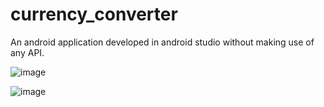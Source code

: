 # currency_converter
An android application developed in android studio without making use of any API. 

![image](https://user-images.githubusercontent.com/104635748/203224535-0843d032-9fe4-42df-8dfa-8bc5c1c60703.png)


![image](https://user-images.githubusercontent.com/104635748/203224509-93e9d18d-2105-45f4-b40c-909aa0d491b7.png)
